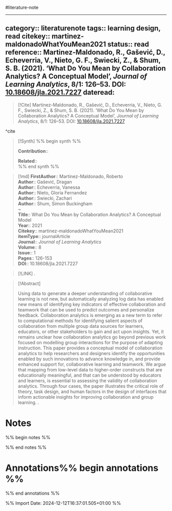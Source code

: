 #literature-note 

---
category:: literaturenote
tags:: learning design, read
citekey:: martinez-maldonadoWhatYouMean2021
status:: read
reference:: Martinez-Maldonado, R., Gašević, D., Echeverria, V., Nieto, G. F., Swiecki, Z., & Shum, S. B. (2021). ‘What Do You Mean by Collaboration Analytics? A Conceptual Model’, _Journal of Learning Analytics_, 8/1: 126–53. DOI: [10.18608/jla.2021.7227](https://doi.org/10.18608/jla.2021.7227)
dateread:
---

> [!Cite]
> Martinez-Maldonado, R., Gašević, D., Echeverria, V., Nieto, G. F., Swiecki, Z., & Shum, S. B. (2021). ‘What Do You Mean by Collaboration Analytics? A Conceptual Model’, _Journal of Learning Analytics_, 8/1: 126–53. DOI: [10.18608/jla.2021.7227](https://doi.org/10.18608/jla.2021.7227)

^cite

>[!Synth]
>%% begin synth %%
>
>**Contribution**:: 
>
>**Related**::  
>%% end synth %%

>[!md]
> **FirstAuthor**:: Martinez-Maldonado, Roberto  
> **Author**:: Gašević, Dragan  
> **Author**:: Echeverria, Vanessa  
> **Author**:: Nieto, Gloria Fernandez  
> **Author**:: Swiecki, Zachari  
> **Author**:: Shum, Simon Buckingham  
~    
> **Title**:: What Do You Mean by Collaboration Analytics? A Conceptual Model  
> **Year**:: 2021   
> **Citekey**:: martinez-maldonadoWhatYouMean2021  
> **itemType**:: journalArticle  
> **Journal**:: *Journal of Learning Analytics*  
> **Volume**:: 8  
> **Issue**:: 1   
> **Pages**:: 126-153  
> **DOI**:: 10.18608/jla.2021.7227    

> [!LINK] 
>.

> [!Abstract]
>
> Using data to generate a deeper understanding of collaborative learning is not new, but automatically analyzing log data has enabled new means of identifying key indicators of effective collaboration and teamwork that can be used to predict outcomes and personalize feedback. Collaboration analytics is emerging as a new term to refer to computational methods for identifying salient aspects of collaboration from multiple group data sources for learners, educators, or other stakeholders to gain and act upon insights. Yet, it remains unclear how collaboration analytics go beyond previous work focused on modelling group interactions for the purpose of adapting instruction. This paper provides a conceptual model of collaboration analytics to help researchers and designers identify the opportunities enabled by such innovations to advance knowledge in, and provide enhanced support for, collaborative learning and teamwork. We argue that mapping from low-level data to higher-order constructs that are educationally meaningful, and that can be understood by educators and learners, is essential to assessing the validity of collaboration analytics. Through four cases, the paper illustrates the critical role of theory, task design, and human factors in the design of interfaces that inform actionable insights for improving collaboration and group learning.
>.
> 
# Notes

%% begin notes %%

%% end notes %%


# Annotations%% begin annotations %%


%% end annotations %%

%% Import Date: 2024-12-12T16:37:01.505+01:00 %%
